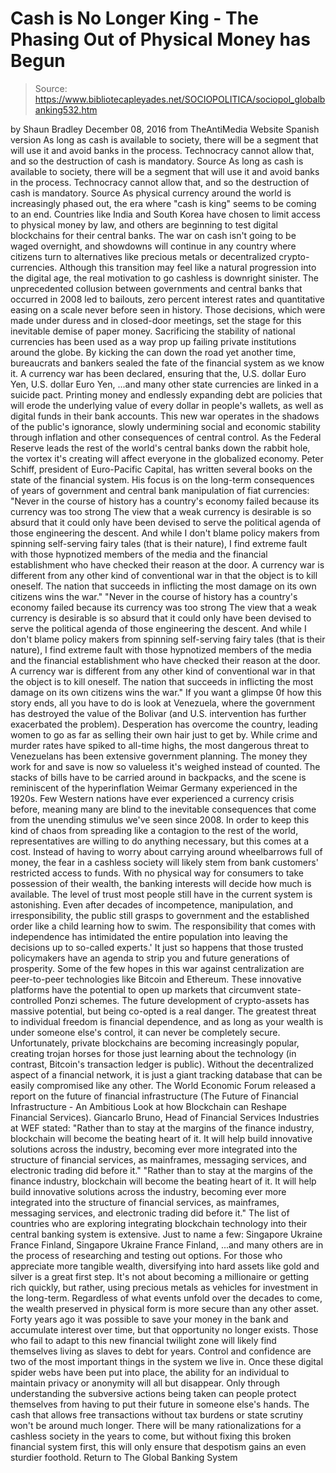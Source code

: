 # Cash is No Longer King - The Phasing Out of Physical Money has Begun

> Source: https://www.bibliotecapleyades.net/SOCIOPOLITICA/sociopol_globalbanking532.htm

by Shaun Bradley December 08, 2016 from TheAntiMedia Website
Spanish version
As long as cash is available to society, there will be a segment that will use it and avoid banks in the process. Technocracy cannot allow that, and so the destruction of cash is mandatory. Source
As long as cash is available to society, there will be a segment that will use it and avoid banks in the process.
Technocracy cannot allow that, and so the destruction of cash is mandatory.
Source
As physical currency around the world is increasingly phased out, the era where "cash is king" seems to be coming to an end.
Countries like India and South Korea have chosen to limit access to physical money by law, and others are beginning to test digital blockchains for their central banks.
The war on cash isn't going to be waged overnight, and showdowns will continue in any country where citizens turn to alternatives like precious metals or decentralized crypto-currencies.
Although this transition may feel like a natural progression into the digital age, the real motivation to go cashless is downright sinister.
The unprecedented collusion between governments and central banks that occurred in 2008 led to bailouts, zero percent interest rates and quantitative easing on a scale never before seen in history.
Those decisions, which were made under duress and in closed-door meetings, set the stage for this inevitable demise of paper money.
Sacrificing the stability of national currencies has been used as a way prop up failing private institutions around the globe. By kicking the can down the road yet another time, bureaucrats and bankers sealed the fate of the financial system as we know it.
A currency war has been declared, ensuring that the,
U.S. dollar Euro Yen,
U.S. dollar
Euro
Yen,
...and many other state currencies are linked in a suicide pact.
Printing money and endlessly expanding debt are policies that will erode the underlying value of every dollar in people's wallets, as well as digital funds in their bank accounts.
This new war operates in the shadows of the public's ignorance, slowly undermining social and economic stability through inflation and other consequences of central control. As the Federal Reserve leads the rest of the world's central banks down the rabbit hole, the vortex it's creating will affect everyone in the globalized economy.
Peter Schiff, president of Euro-Pacific Capital, has written several books on the state of the financial system.
His focus is on the long-term consequences of years of government and central bank manipulation of fiat currencies:
"Never in the course of history has a country's economy failed because its currency was too strong The view that a weak currency is desirable is so absurd that it could only have been devised to serve the political agenda of those engineering the descent. And while I don't blame policy makers from spinning self-serving fairy tales (that is their nature), I find extreme fault with those hypnotized members of the media and the financial establishment who have checked their reason at the door. A currency war is different from any other kind of conventional war in that the object is to kill oneself. The nation that succeeds in inflicting the most damage on its own citizens wins the war."
"Never in the course of history has a country's economy failed because its currency was too strong
The view that a weak currency is desirable is so absurd that it could only have been devised to serve the political agenda of those engineering the descent.
And while I don't blame policy makers from spinning self-serving fairy tales (that is their nature), I find extreme fault with those hypnotized members of the media and the financial establishment who have checked their reason at the door.
A currency war is different from any other kind of conventional war in that the object is to kill oneself.
The nation that succeeds in inflicting the most damage on its own citizens wins the war."
If you want a glimpse 0f how this story ends, all you have to do is look at Venezuela, where the government has destroyed the value of the Bolivar (and U.S. intervention has further exacerbated the problem).
Desperation has overcome the country, leading women to go as far as selling their own hair just to get by. While crime and murder rates have spiked to all-time highs, the most dangerous threat to Venezuelans has been extensive government planning.
The money they work for and save is now so valueless it's weighed instead of counted. The stacks of bills have to be carried around in backpacks, and the scene is reminiscent of the hyperinflation Weimar Germany experienced in the 1920s.
Few Western nations have ever experienced a currency crisis before, meaning many are blind to the inevitable consequences that come from the unending stimulus we've seen since 2008.
In order to keep this kind of chaos from spreading like a contagion to the rest of the world, representatives are willing to do anything necessary, but this comes at a cost.
Instead of having to worry about carrying around wheelbarrows full of money, the fear in a cashless society will likely stem from bank customers' restricted access to funds. With no physical way for consumers to take possession of their wealth, the banking interests will decide how much is available.
The level of trust most people still have in the current system is astonishing. Even after decades of incompetence, manipulation, and irresponsibility, the public still grasps to government and the established order like a child learning how to swim.
The responsibility that comes with independence has intimidated the entire population into leaving the decisions up to so-called experts.' It just so happens that those trusted policymakers have an agenda to strip you and future generations of prosperity.
Some of the few hopes in this war against centralization are peer-to-peer technologies like Bitcoin and Ethereum. These innovative platforms have the potential to open up markets that circumvent state-controlled Ponzi schemes.
The future development of crypto-assets has massive potential, but being co-opted is a real danger.
The greatest threat to individual freedom is financial dependence, and as long as your wealth is under someone else's control, it can never be completely secure. Unfortunately, private blockchains are becoming increasingly popular, creating trojan horses for those just learning about the technology (in contrast, Bitcoin's transaction ledger is public).
Without the decentralized aspect of a financial network, it is just a giant tracking database that can be easily compromised like any other. The World Economic Forum released a report on the future of financial infrastructure (The Future of Financial Infrastructure - An Ambitious Look at how Blockchain can Reshape Financial Services).
Giancarlo Bruno, Head of Financial Services Industries at WEF stated:
"Rather than to stay at the margins of the finance industry, blockchain will become the beating heart of it. It will help build innovative solutions across the industry, becoming ever more integrated into the structure of financial services, as mainframes, messaging services, and electronic trading did before it."
"Rather than to stay at the margins of the finance industry, blockchain will become the beating heart of it.
It will help build innovative solutions across the industry, becoming ever more integrated into the structure of financial services, as mainframes, messaging services, and electronic trading did before it."
The list of countries who are exploring integrating blockchain technology into their central banking system is extensive.
Just to name a few:
Singapore Ukraine France Finland,
Singapore
Ukraine
France
Finland,
...and many others are in the process of researching and testing out options.
For those who appreciate more tangible wealth, diversifying into hard assets like gold and silver is a great first step. It's not about becoming a millionaire or getting rich quickly, but rather, using precious metals as vehicles for investment in the long-term.
Regardless of what events unfold over the decades to come, the wealth preserved in physical form is more secure than any other asset. Forty years ago it was possible to save your money in the bank and accumulate interest over time, but that opportunity no longer exists.
Those who fail to adapt to this new financial twilight zone will likely find themselves living as slaves to debt for years.
Control and confidence are two of the most important things in the system we live in. Once these digital spider webs have been put into place, the ability for an individual to maintain privacy or anonymity will all but disappear.
Only through understanding the subversive actions being taken can people protect themselves from having to put their future in someone else's hands. The cash that allows free transactions without tax burdens or state scrutiny won't be around much longer.
There will be many rationalizations for a cashless society in the years to come, but without fixing this broken financial system first, this will only ensure that despotism gains an even sturdier foothold.
Return to The Global Banking System
